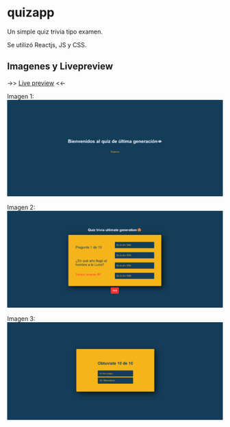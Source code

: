 # quizapp
Un simple quiz trivia tipo examen.

Se utilizó Reactjs, JS y CSS.

## Imagenes y Livepreview
->> [Live preview](https://quizappchris.herokuapp.com/game) <<-

Imagen 1:
![screenShot01](images/menuquiz.png)

Imagen 2:
![screenShot02](images/quiz.png)

Imagen 3:
![screenShot03](images/endquiz.png)
